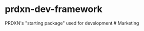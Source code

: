 prdxn-dev-framework
===================

PRDXN's "starting package" used for development.# Marketing
